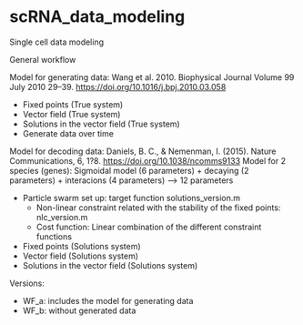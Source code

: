 # scRNA_data_modeling
Single cell data modeling
    
General workflow

Model for generating data: Wang et al. 2010. Biophysical Journal Volume 99 July 2010 29–39. https://doi.org/10.1016/j.bpj.2010.03.058

- Fixed points (True system)
- Vector field (True system)
- Solutions in the vector field (True system)
- Generate data over time 

Model for decoding data: Daniels, B. C., & Nemenman, I. (2015). Nature Communications, 6, 1?8. https://doi.org/10.1038/ncomms9133
Model for 2 species (genes): Sigmoidal model (6 parameters) + decaying (2 parameters) + interacions (4 parameters) --> 12 parameters

- Particle swarm set up: target function solutions_version.m
	+ Non-linear constraint related with the stability of the fixed points: nlc_version.m 
	+ Cost function: Linear combination of the different constraint functions
- Fixed points (Solutions system)
- Vector field (Solutions system)
- Solutions in the vector field (Solutions system)

Versions:

- WF_a: includes the model for generating data
- WF_b: without generated data